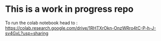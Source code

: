 # This is a work in progress repo
To run the colab notebook head to : https://colab.research.google.com/drive/1RHTXrOkn-OnzWRro4tC-P-h-J-sv4GxL?usp=sharing
